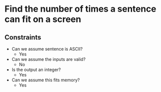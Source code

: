 # Find the number of times a sentence can fit on a screen

## Constraints
* Can we assume sentence is ASCII?
    * Yes
* Can we assume the inputs are valid?
    * No
* Is the output an integer?
    * Yes
* Can we assume this fits memory?
    * Yes